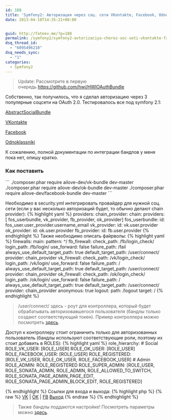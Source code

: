 ```yaml
---
id: 188
title: 'Symfony2: Авторизация через соц. сети VKontakte, Facebook, Odnoklassniki. OAuth 2.0'
date: 2013-04-10T14:35:21+00:00


guid: http://fateev.me/?p=188
permalink: /symfony2/symfony2-avtorizaciya-cherez-soc-seti-vkontakte-facebook-odnoklassniki-oauth-2-0.html
dsq_thread_id:
  - "6095496210"
dsq_needs_sync:
  - "1"
categories:
  - Symfony2
---
```

<blockquote>Update: Рассмотрите в первую очередь <a href="https://github.com/hwi/HWIOAuthBundle" rel="nofollow">https://github.com/hwi/HWIOAuthBundle</a></blockquote>
Собственно, так получилось, что я сделал авторизацию через 3 популярные соцсети на OAuth 2.0. Тестировалось все под symfony 2.1:

<a title="VKontakte" href="https://github.com/ailove-dev/AbstractSocialBundle">AbstractSocialBundle</a>

<a title="VKontakte" href="https://github.com/ailove-dev/VKBundle">VKontakte</a>

<a title="Facebook" href="https://github.com/ailove-dev/FacebookBundle">Facebook</a>

<a title="Odnoklassniki" href="https://github.com/ailove-dev/OKBundle">Odnoklassniki</a>

К сожалению, полной документации по интеграции бандлов у меня пока нет, опишу кратко.
<h3>Как поставить</h3>
```
./composer.phar require ailove-dev/vk-bundle dev-master
./composer.phar require ailove-dev/ok-bundle dev-master
./composer.phar require ailove-dev/facebook-bundle dev-master
```

Необходимо в security.yml интегрировать провайдер для нужной соц. сети (если у вас несколько авторизаций будет, то обычно делают chain provider):
{% highlight yaml %}
    providers:
        chain_provider:
            chain:
                providers: [  fos_userbundle, vk_provider, fb_provider, ok_provider]
        fos_userbundle:
            id: fos_user.user_provider.username_email
        vk_provider:
            id: vk.user.provider
        ok_provider:
            id: ok.user.provider
        fb_provider:
            id: fb.user.provider
{% endhighlight %}
Также необходимо описать файрволы:
{% highlight yaml %}
    firewalls:
         main:
            pattern: ^/
            fb_firewall:
                check_path: /fb/login_check/
                login_path: /fb/login/
                use_forward: false
                failure_path: /fail
                always_use_default_target_path: true
                default_target_path: /user/connect/
                provider: chain_provider
            vk_firewall:
                check_path: /vk/login_check/
                login_path: /vk/login/
                use_forward: false
                failure_path: /
                always_use_default_target_path: true
                default_target_path: /user/connect/
                provider: chain_provider
            ok_firewall:
                check_path: /ok/login_check/
                login_path: /ok/login/
                use_forward: false
                failure_path: /
                always_use_default_target_path: true
                default_target_path: /user/connect/
                provider: chain_provider
            anonymous: true
            logout:
                path: /logout
                target: /
{% endhighlight %}
<blockquote>/user/connect/ здесь - роут для контроллера, который будет обрабатывать авторизовавшегося пользователя (бандлы только создают соответствующий токен). Пример контроллера можно посмотреть <a href="https://github.com/ailove-dev/sf2.1-sonata/blob/master/src/Application/Sonata/UserBundle/Controller/SocialConnectController.php">здесь</a>.</blockquote>
Доступ к контроллеру стоит ограничить только для авторизованных пользователь (бандлы используют соответствующие роли, поэтому их стоит добавить в ROLES):
{% highlight yaml %}
    role_hierarchy:
        # Social
        ROLE_VK_USER: [ROLE_USER]
        ROLE_OK_USER: [ROLE_USER]
        ROLE_FACEBOOK_USER: [ROLE_USER]
        ROLE_REGISTERED: [ROLE_VK_USER, ROLE_OK_USER, ROLE_FACEBOOK_USER]
        # Admin
        ROLE_ADMIN:       ROLE_REGISTERED
        ROLE_SUPER_ADMIN: [ROLE_USER, ROLE_SONATA_ADMIN, ROLE_ADMIN, ROLE_ALLOWED_TO_SWITCH, ROLE_SONATA_PAGE_ADMIN_PAGE_EDIT, ROLE_SONATA_PAGE_ADMIN_BLOCK_EDIT, ROLE_REGISTERED]

{% endhighlight %}
Cсылки для входа и выхода:
{% highlight php %}
{% raw %}
<a href="{{ path('_vk_login') }}">VK</a> | <a href="{{ path('_ok_login') }}">OK</a> | <a href="{{ path('_fb_login') }}">FB</a>
<a href="{{ path('fos_user_security_logout') }}">Выход</a>
{% endraw %}
{% endhighlight %}
<blockquote>Также бандлы поддаются настройке! Посмотреть параметры можно <a href="https://github.com/ailove-dev/AbstractSocialBundle/blob/master/Classes/AbstractConfiguration.php">здесь</a>.</blockquote>
&nbsp;